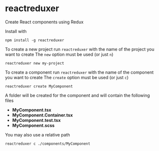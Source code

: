# reactreduxer
Create React components using Redux

Install with

```
npm install -g reactreduxer
```

To create a new project run `reactreduxer` with the name of the project you want to create
The `new` option must be used (or just `n`)

```
reactreduxer new my-project 
```

To create a component run `reactreduxer` with the name of the component you want to create
The `create` option must be used (or just `c`)

```
reactreduxer create MyComponent 
```

A folder will be created for the component and will contain the following files

* **MyComponent.tsx**
* **MyComponent.Container.tsx**
* **MyComponent.test.tsx**
* **MyComponent.scss**

You may also use a relative path

```
reactreduxer c ./components/MyComponent 
```
